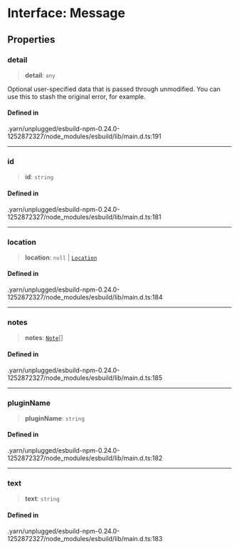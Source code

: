 # Interface: Message

## Properties

### detail

> **detail**: `any`

Optional user-specified data that is passed through unmodified. You can
use this to stash the original error, for example.

#### Defined in

.yarn/unplugged/esbuild-npm-0.24.0-1252872327/node\_modules/esbuild/lib/main.d.ts:191

***

### id

> **id**: `string`

#### Defined in

.yarn/unplugged/esbuild-npm-0.24.0-1252872327/node\_modules/esbuild/lib/main.d.ts:181

***

### location

> **location**: `null` \| [`Location`](Location.md)

#### Defined in

.yarn/unplugged/esbuild-npm-0.24.0-1252872327/node\_modules/esbuild/lib/main.d.ts:184

***

### notes

> **notes**: [`Note`](Note.md)[]

#### Defined in

.yarn/unplugged/esbuild-npm-0.24.0-1252872327/node\_modules/esbuild/lib/main.d.ts:185

***

### pluginName

> **pluginName**: `string`

#### Defined in

.yarn/unplugged/esbuild-npm-0.24.0-1252872327/node\_modules/esbuild/lib/main.d.ts:182

***

### text

> **text**: `string`

#### Defined in

.yarn/unplugged/esbuild-npm-0.24.0-1252872327/node\_modules/esbuild/lib/main.d.ts:183
